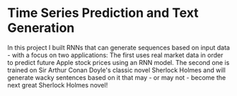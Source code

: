 # Time Series Prediction and Text Generation

In this project I built RNNs that can generate sequences based on input data - with a focus on two applications: The first uses real market data in order to predict future Apple stock prices using an RNN model. The second one is trained on Sir Arthur Conan Doyle's classic novel Sherlock Holmes and will generate wacky sentences based on it that may - or may not - become the next great Sherlock Holmes novel!
